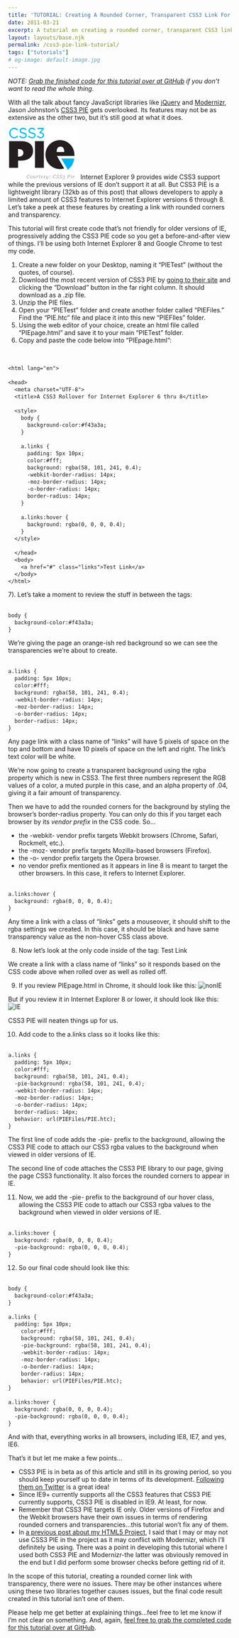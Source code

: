 ```yaml
---
title: 'TUTORIAL: Creating A Rounded Corner, Transparent CSS3 Link For IE 6 Through 8 With CSS3 Pie'
date: 2011-03-21
excerpt: A tutorial on creating a rounded corner, transparent CSS3 link in Internet Explorer 6 through 8 with CSS3 PIE
layout: layouts/base.njk
permalink: /css3-pie-link-tutorial/
tags: ["tutorials"]
# og-image: default-image.jpg
---
```

*NOTE: [Grab the finished code for this tutorial over at GitHub][1] if you don’t want to read the whole thing.*

 [1]: https://github.com/kaidez/Files-For-kaidez-CSS3-PIE-Rollover-Tutorial

With all the talk about fancy JavaScript libraries like [jQuery][3] and [Modernizr][4], Jason Johnston’s [CSS3 PIE][5] gets overlooked. Its features may not be as extensive as the other two, but it’s still good at what it does.

 [3]: http://jquery.com/
 [4]: http://www.modernizr.com/
 [5]: http://css3pie.com/

<img src="/img/CSS3-PIE.png" class="post-pic" />
Internet Explorer 9 provides wide CSS3 support while the previous versions of IE don’t support it at all. But CSS3 PIE is a lightweight library (32kb as of this post) that allows developers to apply a limited amount of CSS3 features to Internet Explorer versions 6 through 8. Let’s take a peek at these features by creating a link with rounded corners and transparency.

This tutorial will first create code that’s not friendly for older versions of IE, progressively adding the CSS3 PIE code so you get a before-and-after view of things. I’ll be using both Internet Explorer 8 and Google Chrome to test my code.

1) Create a new folder on your Desktop, naming it “PIETest” (without the quotes, of course).
2) Download the most recent version of CSS3 PIE by [going to their site][5] and clicking the “Download” button in the far right column. It should download as a .zip file.
3) Unzip the PIE files.
4) Open your “PIETest” folder and create another folder called “PIEFiles.” Find the “PIE.htc” file and place it into this new “PIEFIles” folder.
5) Using the web editor of your choice, create an html file called “PIEpage.html” and save it to your main “PIETest” folder.
6) Copy and paste the code below into “PIEpage.html”:

<pre><code class="language-markup">
<!DOCTYPE html>
&lt;html lang="en"&gt;

&lt;head&gt;
  &lt;meta charset="UTF-8"&gt;
  &lt;title&gt;A CSS3 Rollover for Internet Explorer 6 thru 8&lt;/title&gt;

  &lt;style&gt;
    body {
      background-color:#f43a3a;
    }

    a.links {
      padding: 5px 10px;
      color:#fff;
      background: rgba(58, 101, 241, 0.4);
      -webkit-border-radius: 14px;
      -moz-border-radius: 14px;
      -o-border-radius: 14px;
      border-radius: 14px;
    }

    a.links:hover {
      background: rgba(0, 0, 0, 0.4);
    }
  &lt;/style&gt;

  &lt;/head&gt;
  &lt;body&gt;
    &lt;a href="#" class="links"&gt;Test Link&lt;/a&gt;
  &lt;/body&gt;
&lt;/html&gt;
</code></pre>

7).  Let’s take a moment to review the stuff in between the  tags:
<pre><code class="language-css">
body {
  background-color:#f43a3a;
}
</code></pre>

We’re giving the page an orange-ish red background so we can see the transparencies we’re about to create.

<pre><code class="language-css">
a.links {
  padding: 5px 10px;
  color:#fff;
  background: rgba(58, 101, 241, 0.4);
  -webkit-border-radius: 14px;
  -moz-border-radius: 14px;
  -o-border-radius: 14px;
  border-radius: 14px;
}
</code></pre>

Any page link with a class name of “links” will have 5 pixels of space on the top and bottom and have 10 pixels of space on the left and right. The link’s text color will be white.

We’re now going to create a transparent background using the rgba property which is new in CSS3. The first three numbers represent the RGB values of a color, a muted purple in this case, and an alpha property of .04, giving it a fair amount of transparency.

Then we have to add the rounded corners for the background by styling the browser’s border-radius property. You can only do this if you target each browser by its *vendor prefix* in the CSS code. So…

*   the -webkit- vendor prefix targets Webkit browsers (Chrome, Safari, Rockmelt, etc.).
*   the -moz- vendor prefix targets Mozilla-based browsers (Firefox).
*   the -o- vendor prefix targets the Opera browser.
*   no vendor prefix mentioned as it appears in line 8 is meant to target the other browsers. In this case, it refers to Internet Explorer.

<pre><code class="language-css">
a.links:hover {
  background: rgba(0, 0, 0, 0.4);
}
</code></pre>


Any time a link with a class of “links” gets a mouseover, it should shift to the rgba settings we created. In this case, it should be black and have same transparency value as the non-hover CSS class above.

8)  Now let’s look at the only code inside of the  tag:
   Test Link

We create a link with a class name of “links” so it responds based on the CSS code above when rolled over as well as rolled off.

9) If you review PIEpage.html in Chrome, it should look like this:
![][6]

But if you review it in Internet Explorer 8 or lower, it should look like this:
![][7]

CSS3 PIE will neaten things up for us.

10)   Add code to the a.links class so it looks like this:
<pre><code class="language-css">
a.links {
  padding: 5px 10px;
  color:#fff;
  background: rgba(58, 101, 241, 0.4);
  -pie-background: rgba(58, 101, 241, 0.4);
  -webkit-border-radius: 14px;
  -moz-border-radius: 14px;
  -o-border-radius: 14px;
  border-radius: 14px;
  behavior: url(PIEFiles/PIE.htc);
}
</code></pre>
The first line of code adds the -pie- prefix to the background, allowing the CSS3 PIE code to attach our CSS3 rgba values to the background when viewed in older versions of IE.

The second line of code attaches the CSS3 PIE library to our page, giving the page CSS3 functionality. It also forces the rounded corners to appear in IE.

11)   Now, we add the -pie- prefix to the background of our hover class, allowing the CSS3 PIE code to attach our CSS3 rgba values to the background when viewed in older versions of IE.
<pre><code class="language-css">
a.links:hover {
  background: rgba(0, 0, 0, 0.4);
  -pie-background: rgba(0, 0, 0, 0.4);
}
</code></pre>

12) So our final code should look like this:

<pre><code class="language-css">
body {
  background-color:#f43a3a;
}

a.links {
  padding: 5px 10px;
	color:#fff;
	background: rgba(58, 101, 241, 0.4);
	-pie-background: rgba(58, 101, 241, 0.4);
 	-webkit-border-radius: 14px;
 	-moz-border-radius: 14px;
 	-o-border-radius: 14px;
	border-radius: 14px;
	behavior: url(PIEFiles/PIE.htc);
}

a.links:hover {
  background: rgba(0, 0, 0, 0.4);
  -pie-background: rgba(0, 0, 0, 0.4);
}
</code></pre>

And with that, everything works in all browsers, including IE8, IE7, and yes, IE6.

That’s it but let me make a few points…

*   CSS3 PIE is in beta as of this article and still in its growing period, so you should keep yourself up to date in terms of its development. [Following them on Twitter][8] is a great idea!
*   Since IE9+ currently supports all the CSS3 features that CSS3 PIE currently supports, CSS3 PIE is disabled in IE9. At least, for now.
*   Remember that CSS3 PIE targets IE only. Older versions of Firefox and the Webkit browsers have their own issues in terms of rendering rounded corners and transparencies…this tutorial won’t fix any of them.
*   In [a previous post about my HTML5 Project][9], I said that I may or may not use CSS3 PIE in the project as it may conflict with Modernizr, which I’ll definitely be using. There was a point in developing this tutorial where I used both CSS3 PIE and Modernizr-the latter was obviously removed in the end but I did perform some browser checks before getting rid of it.

  In the scope of this tutorial, creating a rounded corner link with transparency, there were no issues. There may be other instances where using these two libraries together causes issues, but the final code result created in this tutorial isn’t one of them.

Please help me get better at explaining things…feel free to let me know if I’m not clear on something. And, again, [feel free to grab the completed code for this tutorial over at GitHub][1].

 [6]: /img/nonIE.png "nonIE"
 [7]: /img/pie-tut-IE.png "IE"
 [8]: http://twitter.com/css3pie
 [9]: http://kaidez.com/html5-project-update-january-21-2011/
